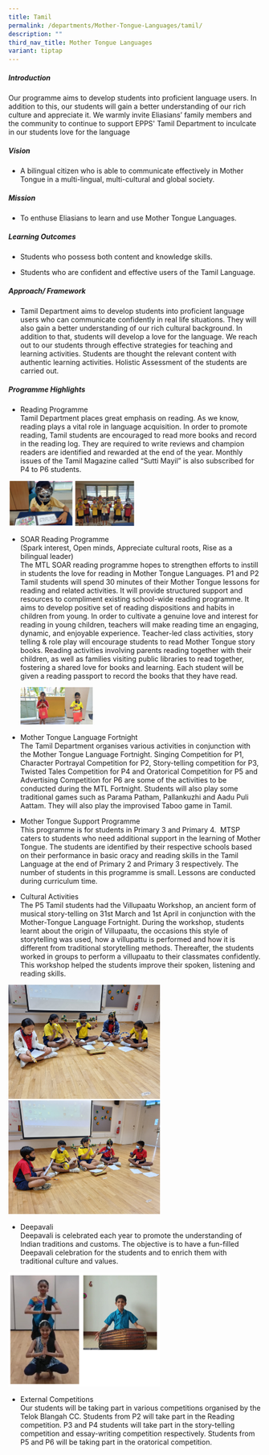 ```yaml
---
title: Tamil
permalink: /departments/Mother-Tongue-Languages/tamil/
description: ""
third_nav_title: Mother Tongue Languages
variant: tiptap
---
```

<h5>Introduction</h5>
<p>Our programme aims to develop students into proficient language users.
In addition to this, our students will gain a better understanding of our
rich culture and appreciate it. We warmly invite Eliasians’ family members
and the community to continue to support EPPS' Tamil Department to inculcate
in our students love for the language</p>
<h5>Vision</h5>
<ul data-tight="true" class="tight">
<li>
<p>A bilingual citizen who is able to communicate effectively in Mother Tongue
in a&nbsp;multi-lingual, multi-cultural and global society.</p>
</li>
</ul>
<h5>Mission</h5>
<ul data-tight="true" class="tight">
<li>
<p>To enthuse Eliasians to learn and use Mother Tongue Languages.&nbsp;</p>
</li>
</ul>
<h5>Learning Outcomes</h5>
<ul data-tight="true" class="tight">
<li>
<p>Students who possess both content and knowledge skills.</p>
</li>
<li>
<p>Students who are confident and effective users of the Tamil Language.</p>
</li>
</ul>
<h5>Approach/ Framework</h5>
<ul data-tight="true" class="tight">
<li>
<p>Tamil Department aims to develop students into proficient language users
who can communicate confidently in real life situations. They will also
gain a better understanding of our rich cultural background. In addition
to that, students will develop a love for the language. We reach out to
our students through effective strategies for teaching and learning activities.
Students are thought the relevant content with authentic learning activities.
Holistic Assessment of the students are carried out.&nbsp;</p>
</li>
</ul>
<h5>Programme Highlights</h5>
<ul data-tight="true" class="tight">
<li>
<p>Reading Programme
<br>Tamil Department places great emphasis on reading. As we know, reading
plays a vital role in language acquisition. In order to promote reading,
Tamil students are encouraged to read more books and record in the reading
log. They are required to write reviews and champion readers are identified
and rewarded at the end of the year. Monthly issues of the Tamil Magazine
called “Sutti Mayil” is also subscribed for P4 to P6 students.</p>
</li>
</ul>
<div class="isomer-image-wrapper">
<img style="width:50%" height="auto" width="100%" src="/images/tam1.png">
</div>
<ul data-tight="true" class="tight">
<li>
<p>SOAR Reading Programme
<br>(Spark interest, Open minds, Appreciate cultural roots, Rise as a bilingual
leader)
<br>The MTL SOAR reading programme hopes to strengthen efforts to instill
in students the love for reading in Mother Tongue Languages. P1 and P2
Tamil students will spend 30 minutes of their Mother Tongue lessons for
reading and related activities. It will provide structured support and
resources to compliment existing school-wide reading programme. It aims
to develop positive set of reading dispositions and habits in children
from young. In order to cultivate a genuine love and interest for reading
in young children, teachers will make reading time an engaging, dynamic,
and enjoyable experience. Teacher-led class activities, story telling &amp;
role play will encourage students to read Mother Tongue story books. Reading
activities involving parents reading together with their children, as well
as families visiting public libraries to read together, fostering a shared
love for books and learning. Each student will be given a reading passport
to record the books that they have read.&nbsp;</p>
<div class="isomer-image-wrapper">
<img style="width:30%" height="auto" width="100%" src="/images/tl_20jan2025.png">
</div>
</li>
<li>
<p>Mother Tongue Language Fortnight
<br>The Tamil Department organises various activities in conjunction with
the Mother Tongue Language Fortnight. Singing Competition for P1, Character
Portrayal Competition for P2, Story-telling competition for P3, Twisted
Tales Competition for P4 and Oratorical Competition&nbsp;for P5 and Advertising
Competition for P6 are some of the activities to be conducted during the
MTL Fortnight. Students will also play some traditional games such as Parama
Patham,&nbsp;Pallankuzhi&nbsp;and Aadu Puli Aattam. They will also play
the improvised Taboo game in Tamil.</p>
</li>
</ul>
<ul>
<li>
<p>Mother Tongue Support Programme
<br>This programme is for students in Primary 3 and Primary 4.&nbsp;&nbsp;MTSP
caters to students who need additional support in the learning of Mother
Tongue. The students are identified by their respective schools based on
their performance in basic oracy and reading skills in the Tamil Language
at the end of Primary 2 and Primary 3 respectively. The number of students
in this programme is small. Lessons are conducted during curriculum time.</p>
</li>
<li>
<p>Cultural Activities
<br>The P5 Tamil students had the Villupaatu Workshop, an ancient form of
musical story-telling on 31st March and 1st April in conjunction with the
Mother-Tongue Language Fortnight. During the workshop, students learnt
about the origin of Villupaatu, the occasions this style of storytelling
was used, how a villupattu is performed and how it is different from traditional
storytelling methods. Thereafter, the students worked in groups to perform
a villupaatu to their classmates confidently. This workshop helped the
students improve their spoken, listening and reading skills.</p>
</li>
</ul>
<div class="isomer-image-wrapper">
<img style="width:60%" height="auto" width="100%" src="/images/tam19jan_3.jpg">
</div>
<div class="isomer-image-wrapper">
<img style="width:60%" height="auto" width="100%" src="/images/tam19jan_4.jpg">
</div>
<ul data-tight="true" class="tight">
<li>
<p>Deepavali
<br>Deepavali is celebrated each year to promote the understanding of Indian
traditions and customs. The objective is to have a fun-filled Deepavali
celebration for the students and to enrich them with traditional culture
and values.</p>
</li>
</ul>
<div class="isomer-image-wrapper">
<img style="width:60%" height="auto" width="100%" src="/images/tam8.png">
</div>
<ul data-tight="true" class="tight">
<li>
<p>External Competitions
<br>Our students will be taking part in various competitions organised by
the Telok Blangah CC. Students from P2 will take part in the Reading competition.
P3 and P4 students will take part in the story-telling competition and
essay-writing competition respectively. Students from P5 and P6 will be
taking part in the oratorical competition.</p>
</li>
</ul>
<p></p>